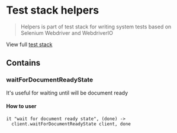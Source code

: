 # Test stack helpers
> Helpers is part of test stack for writing system tests based on Selenium Webdriver and WebdriverIO

View full [test stack](https://github.com/test-stack)

## Contains

### waitForDocumentReadyState
It's useful for waiting until will be document ready

#### How to user
```
it "wait for document ready state", (done) ->
  client.waitForDocumentReadyState client, done
```